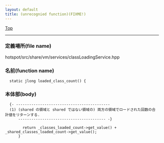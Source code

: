 ```yaml
---
layout: default
title: (unrecognied function)(FIXME!)
---
```

[Top](../index.html)

--- 
### 定義場所(file name)
hotspot/src/share/vm/services/classLoadingService.hpp

### 名前(function name)
```
  static jlong loaded_class_count() {
```

### 本体部(body)
```
  {- -------------------------------------------
  (1) (shared の領域と shared ではない領域の) 両方の領域でロードされた回数の合計値をリターンする.
      ---------------------------------------- -}

	    return _classes_loaded_count->get_value() + _shared_classes_loaded_count->get_value();
	  }
	
```


